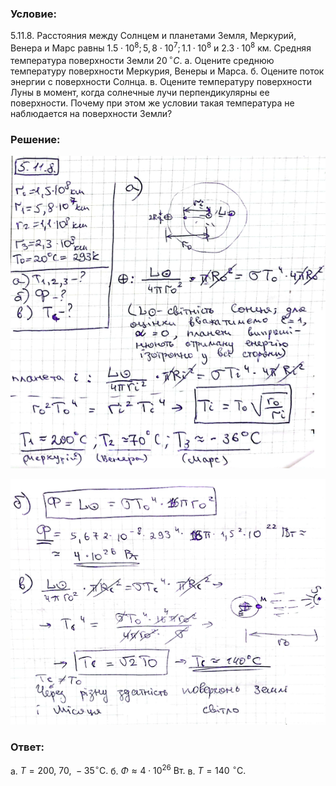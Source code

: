 ###  Условие: 

$5.11.8.$ Расстояния между Солнцем и планетами Земля, Меркурий, Венера и Марс равны $1.5 \cdot 10^8; \,5,8 \cdot 10^7 ; \,1.1 · 10^8$ и $2.3 \cdot 10^8$ км. Средняя температура поверхности Земли $20 \,^{\circ}C$. 
а. Оцените среднюю температуру поверхности Меркурия, Венеры и Марса. 
б. Оцените поток энергии с поверхности Солнца. 
в. Оцените температуру поверхности Луны в момент, когда солнечные лучи перпендикулярны ее поверхности. Почему при этом же условии такая температура не наблюдается на поверхности Земли? 

###  Решение: 

![|586x582, 67%](../../img/5.11.8/81.png) 

![|640x499, 67%](../../img/5.11.8/82.png) 

###  Ответ: 

a. $T=200{,}~70{,}~-35^{\circ}\mathrm{C.}$
б. $\Phi\approx4\cdot10^{26}~\mathrm{Вт.}$
в. $T=140~^{\circ}\mathrm{C.}$